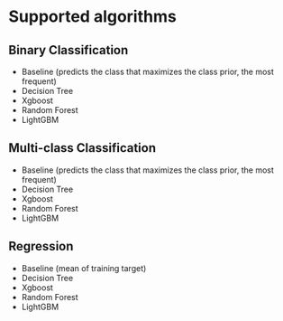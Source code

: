 # Supported algorithms

## Binary Classification

- Baseline (predicts the class that maximizes the class prior, the most frequent)
- Decision Tree
- Xgboost
- Random Forest
- LightGBM


## Multi-class Classification

- Baseline (predicts the class that maximizes the class prior, the most frequent)
- Decision Tree
- Xgboost
- Random Forest
- LightGBM

## Regression

- Baseline (mean of training target)
- Decision Tree
- Xgboost
- Random Forest
- LightGBM